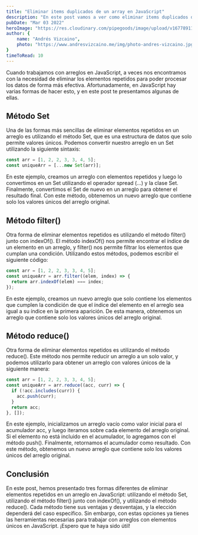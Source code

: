 ```yaml
---
title: "Eliminar items duplicados de un array en JavaScript"
description: "En este post vamos a ver como eliminar items duplicados de un array en JavaScript."
pubDate: "Mar 03 2022"
heroImage: "https://res.cloudinary.com/pipegoods/image/upload/v1677891129/Miniatura_de_YouTube_Tutorial_Aprender_a_programar_Atrevido_Tecnolo%CC%81gico_bpawb1.png"
author: {
    name: "Andrés Vizcaino",
    photo: "https://www.andresvizcaino.me/img/photo-andres-vizcaino.jpg"
}
timeToRead: 10
---
```


Cuando trabajamos con arreglos en JavaScript, a veces nos encontramos con la necesidad de eliminar los elementos repetidos para poder procesar los datos de forma más efectiva. Afortunadamente, en JavaScript hay varias formas de hacer esto, y en este post te presentamos algunas de ellas.

## Método Set

Una de las formas más sencillas de eliminar elementos repetidos en un arreglo es utilizando el método Set, que es una estructura de datos que solo permite valores únicos. Podemos convertir nuestro arreglo en un Set utilizando la siguiente sintaxis:

```javascript
const arr = [1, 2, 2, 3, 3, 4, 5];
const uniqueArr = [...new Set(arr)];
```

En este ejemplo, creamos un arreglo con elementos repetidos y luego lo convertimos en un Set utilizando el operador spread (...) y la clase Set. Finalmente, convertimos el Set de nuevo en un arreglo para obtener el resultado final. Con este método, obtenemos un nuevo arreglo que contiene solo los valores únicos del arreglo original.

## Método filter()

Otra forma de eliminar elementos repetidos es utilizando el método filter() junto con indexOf(). El método indexOf() nos permite encontrar el índice de un elemento en un arreglo, y filter() nos permite filtrar los elementos que cumplan una condición. Utilizando estos métodos, podemos escribir el siguiente código:

```javascript
const arr = [1, 2, 2, 3, 3, 4, 5];
const uniqueArr = arr.filter((elem, index) => {
  return arr.indexOf(elem) === index;
});
```

En este ejemplo, creamos un nuevo arreglo que solo contiene los elementos que cumplen la condición de que el índice del elemento en el arreglo sea igual a su índice en la primera aparición. De esta manera, obtenemos un arreglo que contiene solo los valores únicos del arreglo original.

## Método reduce()

Otra forma de eliminar elementos repetidos es utilizando el método reduce(). Este método nos permite reducir un arreglo a un solo valor, y podemos utilizarlo para obtener un arreglo con valores únicos de la siguiente manera:

```javascript
const arr = [1, 2, 2, 3, 3, 4, 5];
const uniqueArr = arr.reduce((acc, curr) => {
  if (!acc.includes(curr)) {
    acc.push(curr);
  }
  return acc;
}, []);
```

En este ejemplo, inicializamos un arreglo vacío como valor inicial para el acumulador acc, y luego iteramos sobre cada elemento del arreglo original. Si el elemento no está incluido en el acumulador, lo agregamos con el método push(). Finalmente, retornamos el acumulador como resultado. Con este método, obtenemos un nuevo arreglo que contiene solo los valores únicos del arreglo original.

## Conclusión

En este post, hemos presentado tres formas diferentes de eliminar elementos repetidos en un arreglo en JavaScript: utilizando el método Set, utilizando el método filter() junto con indexOf(), y utilizando el método reduce(). Cada método tiene sus ventajas y desventajas, y la elección dependerá del caso específico. Sin embargo, con estas opciones ya tienes las herramientas necesarias para trabajar con arreglos con elementos únicos en JavaScript. ¡Espero que te haya sido útil!
